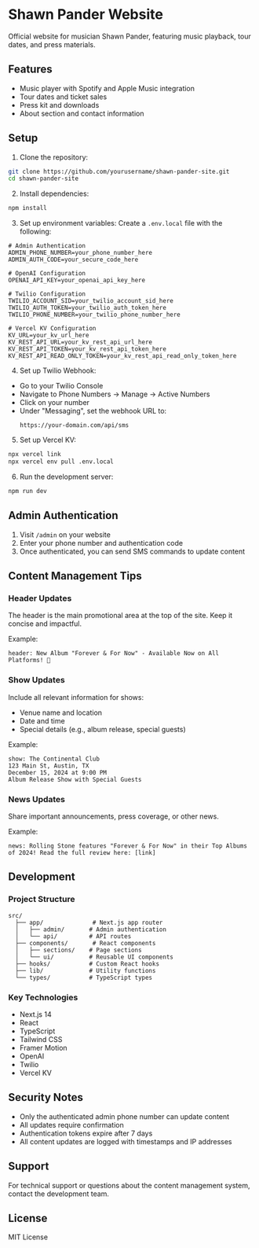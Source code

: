 # Shawn Pander Website

Official website for musician Shawn Pander, featuring music playback, tour dates, and press materials.

## Features

- Music player with Spotify and Apple Music integration
- Tour dates and ticket sales
- Press kit and downloads
- About section and contact information

## Setup

1. Clone the repository:
```bash
git clone https://github.com/yourusername/shawn-pander-site.git
cd shawn-pander-site
```

2. Install dependencies:
```bash
npm install
```

3. Set up environment variables:
Create a `.env.local` file with the following:
```env
# Admin Authentication
ADMIN_PHONE_NUMBER=your_phone_number_here
ADMIN_AUTH_CODE=your_secure_code_here

# OpenAI Configuration
OPENAI_API_KEY=your_openai_api_key_here

# Twilio Configuration
TWILIO_ACCOUNT_SID=your_twilio_account_sid_here
TWILIO_AUTH_TOKEN=your_twilio_auth_token_here
TWILIO_PHONE_NUMBER=your_twilio_phone_number_here

# Vercel KV Configuration
KV_URL=your_kv_url_here
KV_REST_API_URL=your_kv_rest_api_url_here
KV_REST_API_TOKEN=your_kv_rest_api_token_here
KV_REST_API_READ_ONLY_TOKEN=your_kv_rest_api_read_only_token_here
```

4. Set up Twilio Webhook:
- Go to your Twilio Console
- Navigate to Phone Numbers → Manage → Active Numbers
- Click on your number
- Under "Messaging", set the webhook URL to:
  ```
  https://your-domain.com/api/sms
  ```

5. Set up Vercel KV:
```bash
npx vercel link
npx vercel env pull .env.local
```

6. Run the development server:
```bash
npm run dev
```

## Admin Authentication

1. Visit `/admin` on your website
2. Enter your phone number and authentication code
3. Once authenticated, you can send SMS commands to update content

## Content Management Tips

### Header Updates
The header is the main promotional area at the top of the site. Keep it concise and impactful.

Example:
```
header: New Album "Forever & For Now" - Available Now on All Platforms! 🎵
```

### Show Updates
Include all relevant information for shows:
- Venue name and location
- Date and time
- Special details (e.g., album release, special guests)

Example:
```
show: The Continental Club
123 Main St, Austin, TX
December 15, 2024 at 9:00 PM
Album Release Show with Special Guests
```

### News Updates
Share important announcements, press coverage, or other news.

Example:
```
news: Rolling Stone features "Forever & For Now" in their Top Albums of 2024! Read the full review here: [link]
```

## Development

### Project Structure
```
src/
  ├── app/              # Next.js app router
  │   ├── admin/       # Admin authentication
  │   └── api/         # API routes
  ├── components/       # React components
  │   ├── sections/    # Page sections
  │   └── ui/          # Reusable UI components
  ├── hooks/           # Custom React hooks
  ├── lib/             # Utility functions
  └── types/           # TypeScript types
```

### Key Technologies
- Next.js 14
- React
- TypeScript
- Tailwind CSS
- Framer Motion
- OpenAI
- Twilio
- Vercel KV

## Security Notes
- Only the authenticated admin phone number can update content
- All updates require confirmation
- Authentication tokens expire after 7 days
- All content updates are logged with timestamps and IP addresses

## Support
For technical support or questions about the content management system, contact the development team.

## License
MIT License